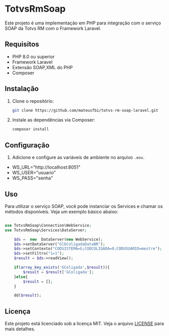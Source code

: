 # TotvsRmSoap

Este projeto é uma implementação em PHP para integração com o serviço SOAP da Totvs RM com o Framework Laravel.

## Requisitos

- PHP 8.0 ou superior
- Framework Laravel
- Extensão SOAP,XML do PHP
- Composer

## Instalação

1. Clone o repositório:
    ```sh
    git clone https://github.com/mateusfbi/totvs-rm-soap-laravel.git
    ```
2. Instale as dependências via Composer:
    ```sh
    composer install
    ```

## Configuração

1. Adicione e configure as variáveis de ambiente no arquivo `.env`. 

- WS_URL="http://localhost:8051"
- WS_USER="usuario"
- WS_PASS="senha"

## Uso

Para utilizar o serviço SOAP, você pode instanciar os Services e chamar os métodos disponíveis. Veja um exemplo básico abaixo:

```php

use TotvsRmSoap\Connection\WebService;
use TotvsRmSoap\Services\DataServer;

    $ds =  new  DataServer(new WebService);
    $ds->setDataServer("GlbColigadaDataBR");
    $ds->setContexto("CODSISTEMA=G;CODCOLIGADA=0;CODUSUARIO=mestre");
    $ds->setFiltro("1=1");
    $result = $ds->readView();

    if(array_key_exists('GColigada',$result)){
        $result = $result['GColigada'];
    }else{
        $result = [];
    }

    dd($result);

```

## Licença

Este projeto está licenciado sob a licença MIT. Veja o arquivo [LICENSE](LICENSE) para mais detalhes.